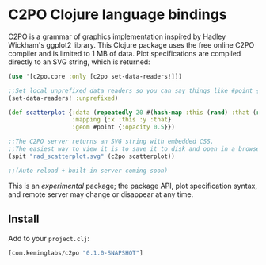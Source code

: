 C2PO Clojure language bindings
==============================

[C2PO](http://keminglabs.com/c2po/) is a grammar of graphics implementation inspired by Hadley Wickham's ggplot2 library.
This Clojure package uses the free online C2PO compiler and is limited to 1 MB of data.
Plot specifications are compiled directly to an SVG string, which is returned:

```clojure
(use '[c2po.core :only [c2po set-data-readers!]])

;;Set local unprefixed data readers so you can say things like #point {}
(set-data-readers! :unprefixed)

(def scatterplot {:data (repeatedly 20 #(hash-map :this (rand) :that (rand)))
                  :mapping {:x :this :y :that}
                  :geom #point {:opacity 0.5}})

;;The C2PO server returns an SVG string with embedded CSS.
;;The easiest way to view it is to save it to disk and open in a browser:
(spit "rad_scatterplot.svg" (c2po scatterplot))

;;(Auto-reload + built-in server coming soon)
```

This is an *experimental* package; the package API, plot specification syntax, and remote server may change or disappear at any time.

Install
-------

Add to your `project.clj`:

```clojure
[com.keminglabs/c2po "0.1.0-SNAPSHOT"]
```
